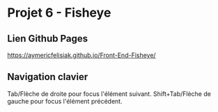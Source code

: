 # Projet 6 - Fisheye

## Lien Github Pages

https://aymericfelisiak.github.io/Front-End-Fisheye/

## Navigation clavier

Tab/Flèche de droite pour focus l'élément suivant.
Shift+Tab/Flèche de gauche pour focus l'élément précédent.
